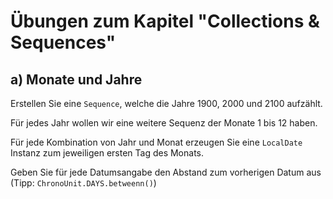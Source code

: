 # Übungen zum Kapitel "Collections & Sequences"

## a) Monate und Jahre

Erstellen Sie eine `Sequence`, welche die Jahre 1900, 2000 und 2100 aufzählt.

Für jedes Jahr wollen wir eine weitere Sequenz der Monate 1 bis 12 haben.

Für jede Kombination von Jahr und Monat erzeugen Sie eine `LocalDate` Instanz zum
jeweiligen ersten Tag des Monats.

Geben Sie für jede Datumsangabe den Abstand zum vorherigen Datum aus (Tipp: `ChronoUnit.DAYS.betweenn()`)

